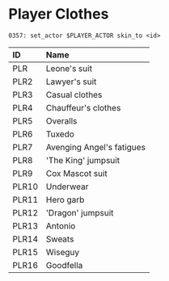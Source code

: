 # Player Clothes

```text
0357: set_actor $PLAYER_ACTOR skin_to <id>
```

| ID | Name |
| :--- | :--- |
| PLR | Leone's suit |
| PLR2 | Lawyer's suit |
| PLR3 | Casual clothes |
| PLR4 | Chauffeur's clothes |
| PLR5 | Overalls |
| PLR6 | Tuxedo |
| PLR7 | Avenging Angel's fatigues |
| PLR8 | 'The King' jumpsuit |
| PLR9 | Cox Mascot suit |
| PLR10 | Underwear |
| PLR11 | Hero garb |
| PLR12 | 'Dragon' jumpsuit |
| PLR13 | Antonio |
| PLR14 | Sweats |
| PLR15 | Wiseguy |
| PLR16 | Goodfella |

